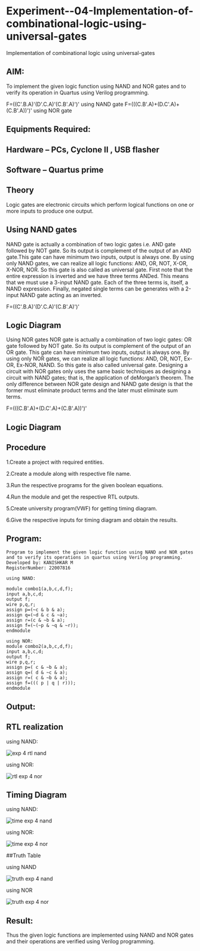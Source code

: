 # Experiment--04-Implementation-of-combinational-logic-using-universal-gates
Implementation of combinational logic using universal-gates
 
## AIM:
To implement the given logic function using NAND and NOR gates and to verify its operation in Quartus using Verilog programming.

F=((C'.B.A)'(D'.C.A)'(C.B'.A)')' using NAND gate
F=(((C.B'.A)+(D.C'.A)+(C.B'.A))')' using NOR gate
## Equipments Required:
## Hardware – PCs, Cyclone II , USB flasher
## Software – Quartus prime


## Theory
Logic gates are electronic circuits which perform logical functions on one or more inputs to produce one output. 

## Using NAND gates
NAND gate is actually a combination of two logic gates i.e. AND gate followed by NOT gate. So its output is complement of the output of an AND gate.This gate can have minimum two inputs, output is always one. By using only NAND gates, we can realize all logic functions: AND, OR, NOT, X-OR, X-NOR, NOR. So this gate is also called as universal gate. First note that the entire expression is inverted and we have three terms ANDed. This means that we must use a 3-input NAND gate. Each of the three terms is, itself, a NAND expression. Finally, negated single terms can be generates with a 2-input NAND gate acting as an inverted.

F=((C'.B.A)'(D'.C.A)'(C.B'.A)')'

## Logic Diagram

Using NOR gates
NOR gate is actually a combination of two logic gates: OR gate followed by NOT gate. So its output is complement of the output of an OR gate. This gate can have minimum two inputs, output is always one. By using only NOR gates, we can realize all logic functions: AND, OR, NOT, Ex-OR, Ex-NOR, NAND. So this gate is also called universal gate. Designing a circuit with NOR gates only uses the same basic techniques as designing a circuit with NAND gates; that is, the application of deMorgan’s theorem. The only difference between NOR gate design and NAND gate design is that the former must eliminate product terms and the later must eliminate sum terms.

F=(((C.B'.A)+(D.C'.A)+(C.B'.A))')'

## Logic Diagram
## Procedure

1.Create a project with required entities.

2.Create a module along with respective file name.

3.Run the respective programs for the given boolean equations.

4.Run the module and get the respective RTL outputs.

5.Create university program(VWF) for getting timing diagram.

6.Give the respective inputs for timing diagram and obtain the results.

## Program:
```
Program to implement the given logic function using NAND and NOR gates and to verify its operations in quartus using Verilog programming.
Developed by: KANISHKAR M
RegisterNumber: 22007816 

using NAND:

module combo1(a,b,c,d,f);
input a,b,c,d;
output f;
wire p,q,r;
assign p=(~c & b & a);
assign q=(~d & c & ~a);
assign r=(c & ~b & a);
assign f=(~(~p & ~q & ~r));
endmodule

using NOR:
module combo2(a,b,c,d,f);
input a,b,c,d;
output f;
wire p,q,r;
assign p=( c & ~b & a);
assign q=( d & ~c & a);
assign r=( c & ~b & a);
assign f=((( p | q | r)));
endmodule
```

## Output:

## RTL realization

using NAND:

![exp 4 rtl nand](https://user-images.githubusercontent.com/118886772/211156473-a9cc42a0-6b11-4256-94bd-7ca0533108a8.png)

using NOR:

![rtl exp 4 nor](https://user-images.githubusercontent.com/118886772/211156445-850c4f94-adf3-4f62-a605-f2172330fdd1.png)

## Timing Diagram

using NAND:

![time exp 4 nand](https://user-images.githubusercontent.com/118886772/211156458-d9c0dc06-11f4-4cdf-b18b-d85ded771917.png)

using NOR:

![time exp 4 nor](https://user-images.githubusercontent.com/118886772/211156453-946b1066-11fe-470c-ac72-a5be2f91597e.png)

##Truth Table

using NAND

![truth exp 4 nand](https://user-images.githubusercontent.com/118886772/211156514-f96704ec-0c95-466f-902e-9a306a45a718.png)

using NOR

![truth exp 4 nor](https://user-images.githubusercontent.com/118886772/211156522-0e181bff-572f-4956-b744-000d5d40380d.png)

## Result:

Thus the given logic functions are implemented using NAND and NOR gates and their operations are verified using Verilog programming.
